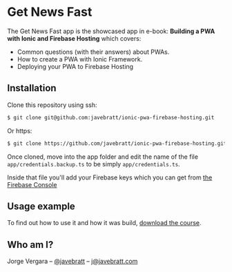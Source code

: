 # Get News Fast

The Get News Fast app is the showcased app in e-book: **Building a PWA with Ionic and Firebase Hosting** which covers:

* Common questions (with their answers) about PWAs.
* How to create a PWA with Ionic Framework.
* Deploying your PWA to Firebase Hosting

## Installation

Clone this repository using ssh:

```sh
$ git clone git@github.com:javebratt/ionic-pwa-firebase-hosting.git
```

Or https:

```sh
$ git clone https://github.com/javebratt/ionic-pwa-firebase-hosting.git
```

Once cloned, move into the app folder and edit the name of the file
`app/credentials.backup.ts` to be simply `app/credentials.ts`.

Inside that file you'll add your Firebase keys which you can get from
[the Firebase Console](https://console.firebase.google.com)

## Usage example

To find out how to use it and how it was build,
[download the course](https://javebratt.com/pwa-ionic-firebase-hosting/).

## Who am I?

Jorge Vergara – [@javebratt](https://twitter.com/javebratt) – j@javebratt.com
